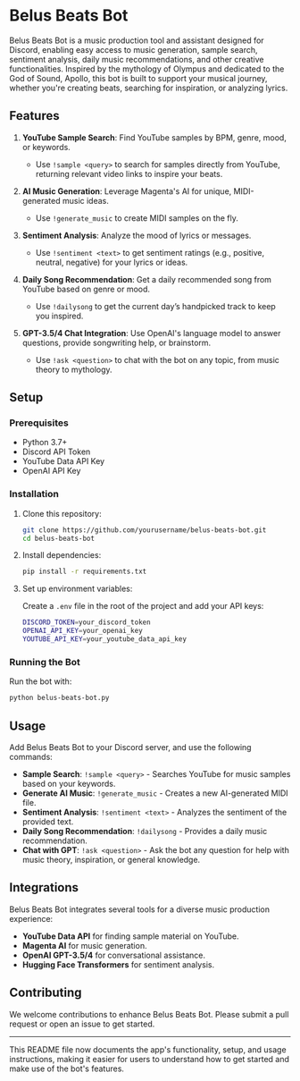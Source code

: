 # Belus Beats Bot

Belus Beats Bot is a music production tool and assistant designed for Discord, enabling easy access to music generation, sample search, sentiment analysis, daily music recommendations, and other creative functionalities. Inspired by the mythology of Olympus and dedicated to the God of Sound, Apollo, this bot is built to support your musical journey, whether you're creating beats, searching for inspiration, or analyzing lyrics.

## Features

1. **YouTube Sample Search**: Find YouTube samples by BPM, genre, mood, or keywords.
   - Use `!sample <query>` to search for samples directly from YouTube, returning relevant video links to inspire your beats.

2. **AI Music Generation**: Leverage Magenta's AI for unique, MIDI-generated music ideas.
   - Use `!generate_music` to create MIDI samples on the fly.

3. **Sentiment Analysis**: Analyze the mood of lyrics or messages.
   - Use `!sentiment <text>` to get sentiment ratings (e.g., positive, neutral, negative) for your lyrics or ideas.

4. **Daily Song Recommendation**: Get a daily recommended song from YouTube based on genre or mood.
   - Use `!dailysong` to get the current day’s handpicked track to keep you inspired.

5. **GPT-3.5/4 Chat Integration**: Use OpenAI's language model to answer questions, provide songwriting help, or brainstorm.
   - Use `!ask <question>` to chat with the bot on any topic, from music theory to mythology.

## Setup

### Prerequisites

- Python 3.7+
- Discord API Token
- YouTube Data API Key
- OpenAI API Key

### Installation

1. Clone this repository:

   ```bash
   git clone https://github.com/yourusername/belus-beats-bot.git
   cd belus-beats-bot
   ```

2. Install dependencies:

   ```bash
   pip install -r requirements.txt
   ```

3. Set up environment variables:

   Create a `.env` file in the root of the project and add your API keys:

   ```bash
   DISCORD_TOKEN=your_discord_token
   OPENAI_API_KEY=your_openai_key
   YOUTUBE_API_KEY=your_youtube_data_api_key
   ```

### Running the Bot

Run the bot with:

```bash
python belus-beats-bot.py
```

## Usage

Add Belus Beats Bot to your Discord server, and use the following commands:

- **Sample Search**: `!sample <query>` - Searches YouTube for music samples based on your keywords.
- **Generate AI Music**: `!generate_music` - Creates a new AI-generated MIDI file.
- **Sentiment Analysis**: `!sentiment <text>` - Analyzes the sentiment of the provided text.
- **Daily Song Recommendation**: `!dailysong` - Provides a daily music recommendation.
- **Chat with GPT**: `!ask <question>` - Ask the bot any question for help with music theory, inspiration, or general knowledge.

## Integrations

Belus Beats Bot integrates several tools for a diverse music production experience:

- **YouTube Data API** for finding sample material on YouTube.
- **Magenta AI** for music generation.
- **OpenAI GPT-3.5/4** for conversational assistance.
- **Hugging Face Transformers** for sentiment analysis.

## Contributing

We welcome contributions to enhance Belus Beats Bot. Please submit a pull request or open an issue to get started.

---

This README file now documents the app's functionality, setup, and usage instructions, making it easier for users to understand how to get started and make use of the bot's features.
